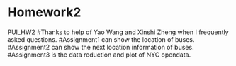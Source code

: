 # Homework2
PUI_HW2
#Thanks to help of Yao Wang and Xinshi Zheng when I frequently asked questions.
#Assignment1 can show the location of buses.
#Assignment2 can show the next location information of buses.
#Assignment3 is the data reduction and plot of NYC opendata.
